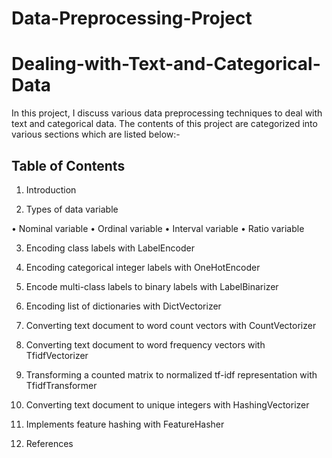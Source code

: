 # Data-Preprocessing-Project

# Dealing-with-Text-and-Categorical-Data


In this project, I discuss various data preprocessing techniques to deal with text and categorical data. The contents of this project are categorized into various sections which are listed below:-

## Table of Contents

1.	Introduction

2.	Types of data variable

•	Nominal variable
•	Ordinal variable
•	Interval variable
•	Ratio variable

3.	Encoding class labels with LabelEncoder

4.	Encoding categorical integer labels with OneHotEncoder

5.	Encode multi-class labels to binary labels with LabelBinarizer

6.	Encoding list of dictionaries with DictVectorizer

7.	Converting text document to word count vectors with CountVectorizer

8.	Converting text document to word frequency vectors with TfidfVectorizer

9.	Transforming a counted matrix to normalized tf-idf representation with TfidfTransformer

10.	Converting text document to unique integers with HashingVectorizer

11.	Implements feature hashing with FeatureHasher

12.	References
